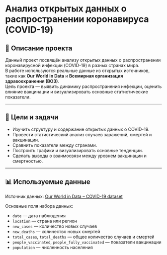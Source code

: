 # Анализ открытых данных о распространении коронавируса (COVID-19)

## 📘 Описание проекта
Данный проект посвящён анализу открытых данных о распространении коронавирусной инфекции (COVID-19) в разных странах мира.  
В работе используются реальные данные из открытых источников, такие как **Our World in Data** и **Всемирная организация здравоохранения (ВОЗ)**.  
Цель проекта — выявить динамику распространения инфекции, оценить влияние вакцинации и визуализировать основные статистические показатели.

---

## 🎯 Цели и задачи
- Изучить структуру и содержание открытых данных о COVID-19.  
- Провести статистический анализ случаев заражений, смертей и вакцинации.  
- Сравнить показатели между странами.  
- Построить графики и визуализировать основные тенденции.  
- Сделать выводы о взаимосвязи между уровнем вакцинации и смертностью.

---

## 📊 Используемые данные
Источник данных: [Our World in Data – COVID-19 dataset](https://ourworldindata.org/covid-data)

Основные поля набора данных:
- `date` — дата наблюдения  
- `location` — страна или регион  
- `new_cases` — количество новых случаев  
- `new_deaths` — количество новых смертей  
- `total_cases`, `total_deaths` — общее количество случаев и смертей  
- `people_vaccinated`, `people_fully_vaccinated` — показатели вакцинации  
- `population` — численность населения  

